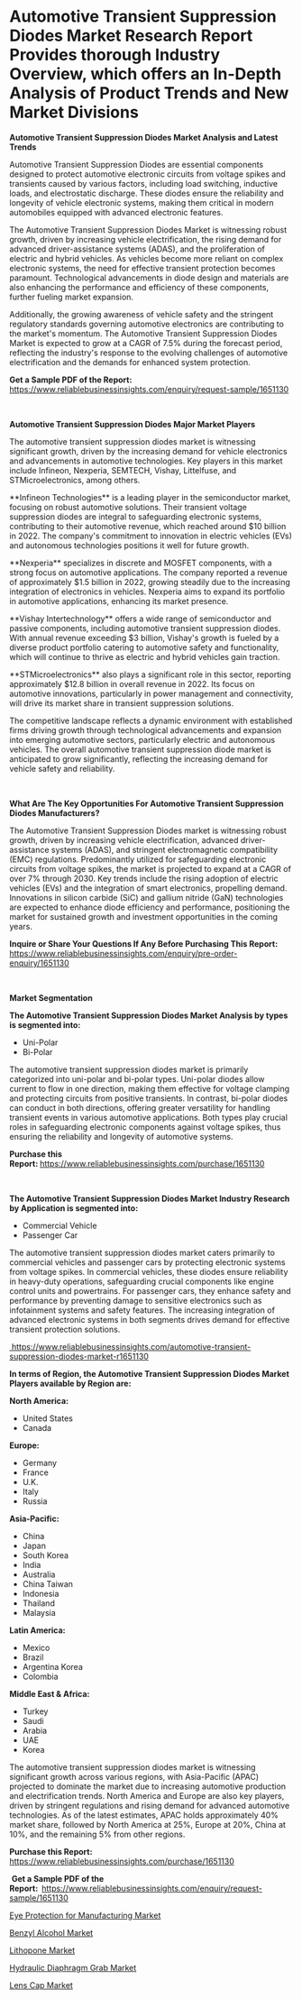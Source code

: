 <p><h1>Automotive Transient Suppression Diodes Market Research Report Provides thorough Industry Overview, which offers an In-Depth Analysis of Product Trends and New Market Divisions</h1></p><p><strong>Automotive Transient Suppression Diodes Market Analysis and Latest Trends</strong></p>
<p><p>Automotive Transient Suppression Diodes are essential components designed to protect automotive electronic circuits from voltage spikes and transients caused by various factors, including load switching, inductive loads, and electrostatic discharge. These diodes ensure the reliability and longevity of vehicle electronic systems, making them critical in modern automobiles equipped with advanced electronic features.</p><p>The Automotive Transient Suppression Diodes Market is witnessing robust growth, driven by increasing vehicle electrification, the rising demand for advanced driver-assistance systems (ADAS), and the proliferation of electric and hybrid vehicles. As vehicles become more reliant on complex electronic systems, the need for effective transient protection becomes paramount. Technological advancements in diode design and materials are also enhancing the performance and efficiency of these components, further fueling market expansion.</p><p>Additionally, the growing awareness of vehicle safety and the stringent regulatory standards governing automotive electronics are contributing to the market's momentum. The Automotive Transient Suppression Diodes Market is expected to grow at a CAGR of 7.5% during the forecast period, reflecting the industry's response to the evolving challenges of automotive electrification and the demands for enhanced system protection.</p></p>
<p><strong>Get a Sample PDF of the Report:&nbsp;</strong> <a href="https://www.reliablebusinessinsights.com/enquiry/request-sample/1651130?utm_campaign=75&utm_medium=2&utm_source=Github&utm_content=ia&utm_term=26092024&utm_id=automotive-transient-suppression-diodes">https://www.reliablebusinessinsights.com/enquiry/request-sample/1651130</a></p>
<p>&nbsp;</p>
<p><strong>Automotive Transient Suppression Diodes Major Market Players</strong></p>
<p><p>The automotive transient suppression diodes market is witnessing significant growth, driven by the increasing demand for vehicle electronics and advancements in automotive technologies. Key players in this market include Infineon, Nexperia, SEMTECH, Vishay, Littelfuse, and STMicroelectronics, among others.</p><p>**Infineon Technologies** is a leading player in the semiconductor market, focusing on robust automotive solutions. Their transient voltage suppression diodes are integral to safeguarding electronic systems, contributing to their automotive revenue, which reached around $10 billion in 2022. The company's commitment to innovation in electric vehicles (EVs) and autonomous technologies positions it well for future growth.</p><p>**Nexperia** specializes in discrete and MOSFET components, with a strong focus on automotive applications. The company reported a revenue of approximately $1.5 billion in 2022, growing steadily due to the increasing integration of electronics in vehicles. Nexperia aims to expand its portfolio in automotive applications, enhancing its market presence.</p><p>**Vishay Intertechnology** offers a wide range of semiconductor and passive components, including automotive transient suppression diodes. With annual revenue exceeding $3 billion, Vishay's growth is fueled by a diverse product portfolio catering to automotive safety and functionality, which will continue to thrive as electric and hybrid vehicles gain traction.</p><p>**STMicroelectronics** also plays a significant role in this sector, reporting approximately $12.8 billion in overall revenue in 2022. Its focus on automotive innovations, particularly in power management and connectivity, will drive its market share in transient suppression solutions. </p><p>The competitive landscape reflects a dynamic environment with established firms driving growth through technological advancements and expansion into emerging automotive sectors, particularly electric and autonomous vehicles. The overall automotive transient suppression diode market is anticipated to grow significantly, reflecting the increasing demand for vehicle safety and reliability.</p></p>
<p>&nbsp;</p>
<p><strong>What Are The Key Opportunities For Automotive Transient Suppression Diodes Manufacturers?</strong></p>
<p><p>The Automotive Transient Suppression Diodes market is witnessing robust growth, driven by increasing vehicle electrification, advanced driver-assistance systems (ADAS), and stringent electromagnetic compatibility (EMC) regulations. Predominantly utilized for safeguarding electronic circuits from voltage spikes, the market is projected to expand at a CAGR of over 7% through 2030. Key trends include the rising adoption of electric vehicles (EVs) and the integration of smart electronics, propelling demand. Innovations in silicon carbide (SiC) and gallium nitride (GaN) technologies are expected to enhance diode efficiency and performance, positioning the market for sustained growth and investment opportunities in the coming years.</p></p>
<p><strong>Inquire or Share Your Questions If Any Before Purchasing This Report:</strong> <a href="https://www.reliablebusinessinsights.com/enquiry/pre-order-enquiry/1651130?utm_campaign=75&utm_medium=2&utm_source=Github&utm_content=ia&utm_term=26092024&utm_id=automotive-transient-suppression-diodes">https://www.reliablebusinessinsights.com/enquiry/pre-order-enquiry/1651130</a></p>
<p>&nbsp;</p>
<p><strong>Market Segmentation</strong></p>
<p><strong>The Automotive Transient Suppression Diodes Market Analysis by types is segmented into:</strong></p>
<p><ul><li>Uni-Polar</li><li>Bi-Polar</li></ul></p>
<p><p>The automotive transient suppression diodes market is primarily categorized into uni-polar and bi-polar types. Uni-polar diodes allow current to flow in one direction, making them effective for voltage clamping and protecting circuits from positive transients. In contrast, bi-polar diodes can conduct in both directions, offering greater versatility for handling transient events in various automotive applications. Both types play crucial roles in safeguarding electronic components against voltage spikes, thus ensuring the reliability and longevity of automotive systems.</p></p>
<p><strong>Purchase this Report:&nbsp;</strong><a href="https://www.reliablebusinessinsights.com/purchase/1651130?utm_campaign=75&utm_medium=2&utm_source=Github&utm_content=ia&utm_term=26092024&utm_id=automotive-transient-suppression-diodes">https://www.reliablebusinessinsights.com/purchase/1651130</a></p>
<p>&nbsp;</p>
<p><strong>The Automotive Transient Suppression Diodes Market Industry Research by Application is segmented into:</strong></p>
<p><ul><li>Commercial Vehicle</li><li>Passenger Car</li></ul></p>
<p><p>The automotive transient suppression diodes market caters primarily to commercial vehicles and passenger cars by protecting electronic systems from voltage spikes. In commercial vehicles, these diodes ensure reliability in heavy-duty operations, safeguarding crucial components like engine control units and powertrains. For passenger cars, they enhance safety and performance by preventing damage to sensitive electronics such as infotainment systems and safety features. The increasing integration of advanced electronic systems in both segments drives demand for effective transient protection solutions.</p></p>
<p><a href="https://www.reliablebusinessinsights.com/automotive-transient-suppression-diodes-market-r1651130?utm_campaign=75&utm_medium=2&utm_source=Github&utm_content=ia&utm_term=26092024&utm_id=automotive-transient-suppression-diodes">&nbsp;https://www.reliablebusinessinsights.com/automotive-transient-suppression-diodes-market-r1651130</a></p>
<p><strong>In terms of Region, the Automotive Transient Suppression Diodes Market Players available by Region are:</strong></p>
<p>
    <p> <strong> North America: </strong>
        <ul>
            <li>United States</li>
            <li>Canada</li>
        </ul>
        </p> 
    <p> <strong> Europe: </strong>
        <ul>
            <li>Germany</li>
            <li>France</li>
            <li>U.K.</li>
            <li>Italy</li>
            <li>Russia</li>
        </ul>
        </p> 
    <p> <strong> Asia-Pacific: </strong>
        <ul>
            <li>China</li>
            <li>Japan</li>
            <li>South Korea</li>
            <li>India</li>
            <li>Australia</li>
            <li>China Taiwan</li>
            <li>Indonesia</li>
            <li>Thailand</li>
            <li>Malaysia</li>
        </ul>
        </p> 
    <p> <strong> Latin America: </strong>
        <ul>
            <li>Mexico</li>
            <li>Brazil</li>
            <li>Argentina Korea</li>
            <li>Colombia</li>
        </ul>
        </p> 
    <p> <strong> Middle East & Africa: </strong>
        <ul>
            <li>Turkey</li>
            <li>Saudi</li>
            <li>Arabia</li>
            <li>UAE</li>
            <li>Korea</li>
        </ul>
    </p>
    </p>
<p><p>The automotive transient suppression diodes market is witnessing significant growth across various regions, with Asia-Pacific (APAC) projected to dominate the market due to increasing automotive production and electrification trends. North America and Europe are also key players, driven by stringent regulations and rising demand for advanced automotive technologies. As of the latest estimates, APAC holds approximately 40% market share, followed by North America at 25%, Europe at 20%, China at 10%, and the remaining 5% from other regions.</p></p>
<p><strong>Purchase this Report: </strong><a href="https://www.reliablebusinessinsights.com/purchase/1651130?utm_campaign=75&utm_medium=2&utm_source=Github&utm_content=ia&utm_term=26092024&utm_id=automotive-transient-suppression-diodes">https://www.reliablebusinessinsights.com/purchase/1651130</a></p>
<p>&nbsp;<strong>Get a Sample PDF of the Report:&nbsp;&nbsp;</strong><a href="https://www.reliablebusinessinsights.com/enquiry/request-sample/1651130?utm_campaign=75&utm_medium=2&utm_source=Github&utm_content=ia&utm_term=26092024&utm_id=automotive-transient-suppression-diodes">https://www.reliablebusinessinsights.com/enquiry/request-sample/1651130</a></p>
<p><strong></strong></p>
<p><p><a href="https://github.com/MegiBogdani1953/Market-Research-Report-List-1/blob/main/eye-protection-for-manufacturing-market.md?utm_campaign=75&utm_medium=2&utm_source=Github&utm_content=ia&utm_term=26092024&utm_id=automotive-transient-suppression-diodes">Eye Protection for Manufacturing Market</a></p><p><a href="https://www.linkedin.com/pulse/global-benzyl-alcohol-market-opportunities-challenges2024-ehuxc?utm_campaign=75&utm_medium=2&utm_source=Github&utm_content=ia&utm_term=26092024&utm_id=automotive-transient-suppression-diodes">Benzyl Alcohol Market</a></p><p><a href="https://www.linkedin.com/pulse/lithopone-market-outlook-complete-industry-analysis-2024-2031-c8qsc?utm_campaign=75&utm_medium=2&utm_source=Github&utm_content=ia&utm_term=26092024&utm_id=automotive-transient-suppression-diodes">Lithopone Market</a></p><p><a href="https://github.com/MonroeBullock54/Market-Research-Report-List-1/blob/main/hydraulic-diaphragm-grab-market.md?utm_campaign=75&utm_medium=2&utm_source=Github&utm_content=ia&utm_term=26092024&utm_id=automotive-transient-suppression-diodes">Hydraulic Diaphragm Grab Market</a></p><p><a href="https://issuu.com/reportprime-2/docs/lens-cap-market-size-2030.pptx_e1b1ec52d5fc3d?utm_campaign=75&utm_medium=2&utm_source=Github&utm_content=ia&utm_term=26092024&utm_id=automotive-transient-suppression-diodes">Lens Cap Market</a></p></p>